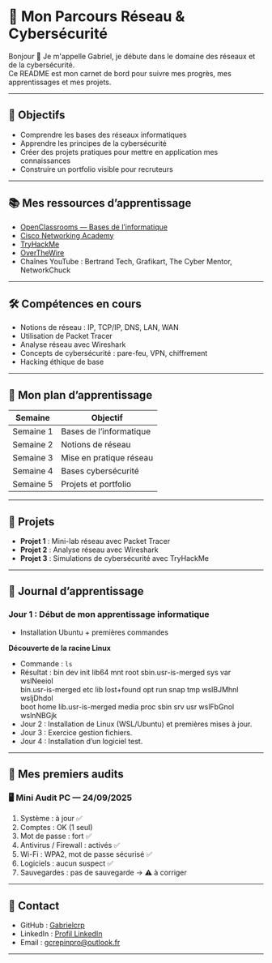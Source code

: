 # 🚀 Mon Parcours Réseau & Cybersécurité

Bonjour 👋 Je m'appelle Gabriel, je débute dans le domaine des réseaux et de la cybersécurité.  
Ce README est mon carnet de bord pour suivre mes progrès, mes apprentissages et mes projets.

---

## 🎯 Objectifs

- Comprendre les bases des réseaux informatiques  
- Apprendre les principes de la cybersécurité  
- Créer des projets pratiques pour mettre en application mes connaissances  
- Construire un portfolio visible pour recruteurs

---

## 📚 Mes ressources d’apprentissage

- [OpenClassrooms — Bases de l’informatique](https://openclassrooms.com/fr/courses/43538-revisez-les-bases-de-linformatique)  
- [Cisco Networking Academy](https://www.netacad.com/)  
- [TryHackMe](https://tryhackme.com/)  
- [OverTheWire](https://overthewire.org/wargames/)  
- Chaînes YouTube : Bertrand Tech,
Grafikart, The Cyber Mentor, NetworkChuck  

---

## 🛠 Compétences en cours

- Notions de réseau : IP, TCP/IP, DNS, LAN, WAN  
- Utilisation de Packet Tracer  
- Analyse réseau avec Wireshark  
- Concepts de cybersécurité : pare-feu, VPN, chiffrement  
- Hacking éthique de base

---

## 📅 Mon plan d’apprentissage

| Semaine | Objectif |
|---------|----------|
| Semaine 1 | Bases de l’informatique |
| Semaine 2 | Notions de réseau |
| Semaine 3 | Mise en pratique réseau |
| Semaine 4 | Bases cybersécurité |
| Semaine 5 | Projets et portfolio |

---

## 📂 Projets

- **Projet 1** : Mini-lab réseau avec Packet Tracer  
- **Projet 2** : Analyse réseau avec Wireshark  
- **Projet 3** : Simulations de cybersécurité avec TryHackMe  

---

## 📖 Journal d’apprentissage

### Jour 1 : Début de mon apprentissage informatique
- Installation Ubuntu + premières commandes  

**Découverte de la racine Linux**  
- Commande : `ls`  
- Résultat :
bin dev init lib64 mnt root sbin.usr-is-merged sys var wslNeeiol  
bin.usr-is-merged etc lib lost+found opt run snap tmp wslBJMhnl wsljDhdol  
boot home lib.usr-is-merged media proc sbin srv usr wslFbGnol wslnNBGjk  
- Jour 2 : Installation de Linux (WSL/Ubuntu) et premières mises à jour.
- Jour 3 : Exercice gestion fichiers.
- Jour 4 : Installation d’un logiciel test.

---

## 🔐 Mes premiers audits

### 🖥️ Mini Audit PC — 24/09/2025

1. Système : à jour ✅  
2. Comptes : OK (1 seul)  
3. Mot de passe : fort ✅  
4. Antivirus / Firewall : activés ✅  
5. Wi-Fi : WPA2, mot de passe sécurisé ✅  
6. Logiciels : aucun suspect ✅  
7. Sauvegardes : pas de sauvegarde → ⚠️ à corriger
   
---

## 📌 Contact
- GitHub : [Gabrielcrp](https://github.com/Gabrielcrp)  
- LinkedIn : [Profil LinkedIn](https://www.linkedin.com/in/gabriel-crépin-8113a9317)  
- Email : gcrepinpro@outlook.fr

---

